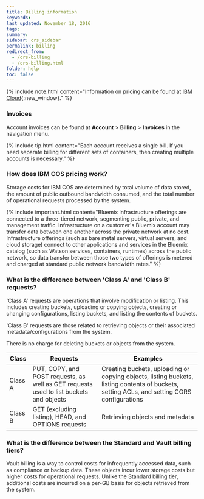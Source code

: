 ```yaml
---
title: Billing information 
keywords: 
last_updated: November 18, 2016
tags: 
summary: 
sidebar: crs_sidebar
permalink: billing
redirect_from:
  - /crs-billing
  - /crs-billing.html
folder: help
toc: false
---
```


{% include note.html content="Information on pricing can be found at [IBM Cloud](https://www.ibm.com/cloud-computing/products/storage/object-storage/public-service/#othertab2){:new_window}." %}

### Invoices
Account invoices can be found at **Account** > **Billing** > **Invoices** in the navigation menu.

{% include tip.html content="Each account receives a single bill. If you need separate billing for different sets of containers, then creating multiple accounts is necessary." %}

### How does IBM COS pricing work?

Storage costs for IBM COS are determined by total volume of data stored, the amount of public outbound bandwidth consumed, and the total number of operational requests processed by the system.

{% include important.html content="Bluemix infrastructure offerings are connected to a three-tiered network, segmenting public, private, and management traffic. Infrastructure on a customer's Bluemix account may transfer data between one another across the private network at no cost. Infrastructure offerings (such as bare metal servers, virtual servers, and cloud storage) connect to other applications and services in the Bluemix catalog (such as Watson services, containers, runtimes) across the public network, so data transfer between those two types of offerings is  metered and charged at standard public network bandwidth rates." %}

### What is the difference between 'Class A' and 'Class B' requests?

'Class A' requests are operations that involve modification or listing.  This includes creating buckets, uploading or copying objects, creating or changing configurations, listing buckets, and listing the contents of buckets.

'Class B' requests are those related to retrieving objects or their associated metadata/configurations from the system.

There is no charge for deleting buckets or objects from the system.

| Class | Requests | Examples |
|--- |--- |--- |
| Class A | PUT, COPY, and POST requests, as well as GET requests used to list buckets and objects | Creating buckets, uploading or copying objects, listing buckets, listing contents of buckets, setting ACLs, and setting CORS configurations |
| Class B | GET (excluding listing), HEAD, and OPTIONS requests | Retrieving objects and metadata |

### What is the difference between the Standard and Vault billing tiers?
 
Vault billing is a way to control costs for infrequently accessed data, such as compliance or backup data. These objects incur lower storage costs but higher costs for operational requests. Unlike the Standard billing tier, additional costs are incurred on a per-GB basis for objects retrieved from the system.  